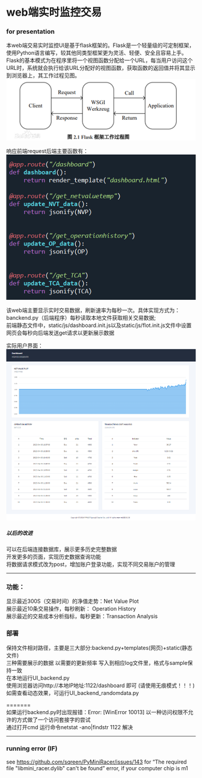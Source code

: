 # web端实时监控交易  

### for presentation  
本web端交易实时监控UI是基于flask框架的。Flask是一个轻量级的可定制框架，使用Python语言编写，较其他同类型框架更为灵活、轻便、安全且容易上手。Flask的基本模式为在程序里将一个视图函数分配给一个URL，每当用户访问这个URL时，系统就会执行给该URL分配好的视图函数，获取函数的返回值并将其显示到浏览器上，其工作过程见图。  
![flask工作原理图](./flask.png "flask工作原理图")  
  
响应前端request后端主要函数有：  
![响应前端主要函数](./function.png "主要函数代码")  

该web端主要显示实时交易数据，刷新速率为每秒一次。具体实现方式为：  
banckend.py（后端程序）每秒读取本地文件获取相关交易数据;  
前端静态文件中，static/js/dashboard.init.js以及static/js/flot.init.js文件中设置网页会每秒向后端发送get请求以更新展示数据  

实际用户界面：  
![实际页面展示](./web_sample.png "实际页面展示")  

##### 以后的改进  
可以在后端连接数据库，展示更多历史完整数据  
开发更多的页面，实现历史数据查询功能  
将数据请求模式改为post，增加账户登录功能，实现不同交易账户的管理    

---------------------------------  


### 功能：
显示最近300S（交易时间）的净值走势：Net Value Plot  
展示最近10条交易操作，每秒刷新： Operation History  
展示最近的交易成本分析指标，每秒更新：Transaction Analysis  

### 部署
保持文件相对路径，主要是三大部分:backend.py+templates(网页)+static(静态文件)  
三种需要展示的数据 以需要的更新频率 写入到相应log文件里，格式与sample保持一致  
在本地运行UI_backend.py  
使用浏览器访问http://本地IP地址:1122/dashboard 即可  (请使用无痕模式！！！)  
如需查看动态效果，可运行UI_backend_randomdata.py


=======  
如果运行backend.py时出现报错：Error: [WinError 10013] 以一种访问权限不允许的方式做了一个访问套接字的尝试  
通过打开cmd 运行命令netstat -ano|findstr 1122 解决  

-----------------------------
### running error (IF)
see https://github.com/sqreen/PyMiniRacer/issues/143 for “The required file "libmini_racer.dylib" can't be found” error, if your computer chip is m1
